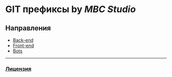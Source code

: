 # GIT префиксы by ***MBC Studio***

## Направления
* [Back-end](./src/BACKEND.md)
* [Front-end](./src/FRONTEND.md)
* [Bots](./src/BOTS.md)

---
### [Лицензия](./LICENSE)
